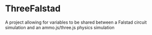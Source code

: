 # ThreeFalstad
A project allowing for variables to be shared between a Falstad circuit simulation and an ammo.js/three.js physics simulation

